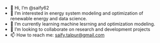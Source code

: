 - 👋 Hi, I’m @saify62
- 👀 I’m interested in energy system modeling and optimization of renewable energy and data science.
- 🌱 I’m currently learning machine lesrning and optimization modeling.
- 💞️ I’m looking to collaborate on research and development projects
- 📫 How to reach me: saify.talpur@gmail.com

<!---
saify62/saify62 is a ✨ special ✨ repository because its `README.md` (this file) appears on your GitHub profile.
You can click the Preview link to take a look at your changes.
--->

